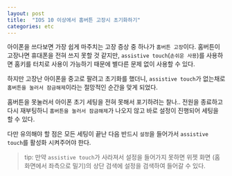 ```yaml
---
layout: post
title:  "IOS 10 이상에서 홈버튼 고장시 초기화하기"
categories: etc
---
```



아이폰을 쓰다보면 가장 쉽게 마주치는 고장 증상 중 하나가 `홈버튼 고장`이다. 홈버튼이 고장나면 휴대폰을 전혀 쓰지 못할 것 같지만, `assistive touch`(`손쉬운 사용`)를 사용하면 홈키를 터치로 사용이 가능하기 때문에 별다른 문제 없이 사용할 수 있다.


하지만 고장난 아이폰을 중고로 팔려고 초기화를 했더니, `assistive touch`가 없는채로 `홈버튼을 눌러서 잠금해제`이라는 절망적인 순간을 맞게 되었다.

홈버튼을 못눌러서 아이폰 초기 세팅을 전혀 못해서 포기하려는 찰나.. 전원을 종료하고 다시 재부팅하니 `홈버튼을 눌러서 잠금해제`가 나오지 않고 바로 설정이 진행되어 세팅을 할 수 있다.

다만 유의해야 할 점은 모든 세팅이 끝난 다음 반드시 `설정`을 들어가서 `assistive touch`를 활성화 시켜주어야 한다.



> tip: 만약 `assistive touch`가 사라져서 설정을 들어가지 못하면 위젯 화면 (홈화면에서 좌측으로 밀기)의 상단 검색에 설정을 검색하여 들어갈 수 있다.
